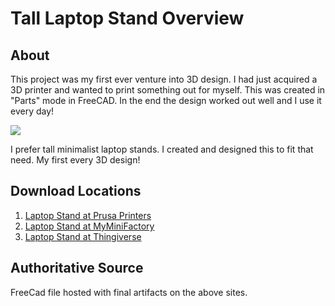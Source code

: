 <!-- title: Tall Laptop Stand Overview -->
# Tall Laptop Stand Overview

## About
This project was my first ever venture into 3D design. I had just acquired a 3D printer and wanted to print something out for myself. This was created in "Parts" mode in FreeCAD. In the end the design worked out well and I use it every day!

<img class="project_header_image" src="/images/laptop_stand.jpeg">

I prefer tall minimalist laptop stands. I created and designed this to fit that need. My first every 3D design!

## Download Locations
1. [Laptop Stand at Prusa Printers](https://www.prusaprinters.org/prints/6044-minimalist-tall-laptop-stand)
2. [Laptop Stand at MyMiniFactory](https://www.myminifactory.com/object/3d-print-102517)
3. [Laptop Stand at Thingiverse](https://www.thingiverse.com/thing:3847403)

## Authoritative Source
FreeCad file hosted with final artifacts on the above sites.
